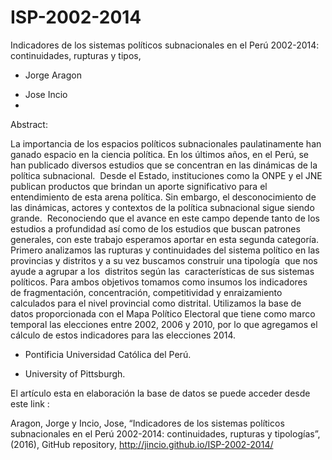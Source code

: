 # ISP-2002-2014
Indicadores de los sistemas  políticos subnacionales en el Perú 2002-2014: continuidades, rupturas y tipos, 
* Jorge Aragon
+ Jose Incio
+ 
Abstract: 

La importancia de los espacios políticos subnacionales paulatinamente han ganado espacio en la ciencia política. En los últimos años, en el Perú, se han publicado diversos estudios que se concentran en las dinámicas de la política subnacional.  Desde el Estado, instituciones como la ONPE y el JNE publican productos que brindan un aporte significativo para el entendimiento de esta arena política. Sin embargo, el desconocimiento de las dinámicas, actores y contextos de la política subnacional sigue siendo grande.  Reconociendo que el avance en este campo depende tanto de los estudios a profundidad así como de los estudios que buscan patrones generales, con este trabajo esperamos aportar en esta segunda categoría.  Primero analizamos las rupturas y continuidades del sistema político en las provincias y distritos y a su vez buscamos construir una tipología  que nos ayude a agrupar a los  distritos según las  características de sus sistemas políticos. Para ambos objetivos tomamos como insumos los indicadores de fragmentación, concentración, competitividad y enraizamiento calculados para el nivel provincial como distrital. Utilizamos la base de datos proporcionada con el Mapa Político Electoral que tiene como marco temporal las elecciones entre 2002, 2006 y 2010, por lo que agregamos el cálculo de estos indicadores para las elecciones 2014.

* Pontificia Universidad Católica del Perú. 
+ University of Pittsburgh. 

El artículo esta en elaboración la base de datos se puede acceder desde este link :

Aragon, Jorge y Incio, Jose, “Indicadores de los sistemas  políticos subnacionales en el Perú 2002-2014: continuidades, rupturas y tipologías”, (2016), GitHub repository, http://jincio.github.io/ISP-2002-2014/

